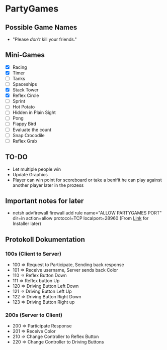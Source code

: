 # PartyGames
## Possible Game Names
- "Please *don't* kill your friends."

## Mini-Games
- [x] Racing
- [x] Timer
- [ ] Tanks
- [ ] Spaceships
- [x] Stack Tower
- [x] Reflex Circle
- [ ] Sprint
- [ ] Hot Potato
- [ ] Hidden in Plain Sight
- [ ] Pong
- [ ] Flappy Bird
- [ ] Evaluate the count
- [ ] Snap Crocodile
- [ ] Reflex Grab

## TO-DO
- Let multiple people win
- Update Graphics
- Player can win point for scoreboard or take a benifit he can play against another player later in the prozess 

## Important notes for later
- netsh advfirewall firewall add rule name="ALLOW PARTYGAMES PORT" dir=in action=allow protocol=TCP localport=28960 (From [Link](https://techexpert.tips/de/windows-de/windows-oeffnen-eines-ports-auf-der-firewall-mithilfe-der-befehlszeile/) for Installer later)

## Protokoll Dokumentation
### 100s (Client to Server)
- 100 => Request to Participate, Sending back response
- 101 => Receive username, Server sends back Color
- 110 => Reflex Button Down
- 111 => Reflex button Up
- 120 => Driving Button Left Down
- 121 => Driving Button Left Up
- 122 => Driving Button Right Down
- 123 => Driving Button Right up
### 200s (Server to Client)
- 200 => Participate Response
- 201 => Receive Color
- 210 => Change Controller to Reflex Button
- 220 => Change Controller to Driving Buttons
